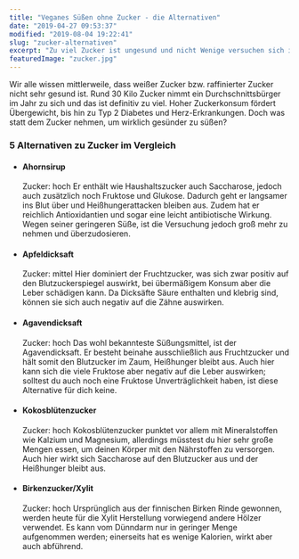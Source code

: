 ```yaml
---
title: "Veganes Süßen ohne Zucker - die Alternativen"
date: "2019-04-27 09:53:37"
modified: "2019-08-04 19:22:41"
slug: "zucker-alternativen"
excerpt: "Zu viel Zucker ist ungesund und nicht Wenige versuchen sich immer wieder an Zuckerfrei-Challenges. Im Trend sind alternative Süßungsmittel, doch welche sind die gesünderen Alternativen? "
featuredImage: "zucker.jpg"
---
```


Wir alle wissen mittlerweile, dass weißer Zucker bzw. raffinierter Zucker nicht sehr gesund ist. Rund 30 Kilo Zucker nimmt ein Durchschnittsbürger im Jahr zu sich und das ist definitiv zu viel. Hoher Zuckerkonsum fördert Übergewicht, bis hin zu Typ 2 Diabetes und Herz-Erkrankungen. Doch was statt dem Zucker nehmen, um wirklich gesünder zu süßen?

### 5 Alternativen zu Zucker im Vergleich

*   #### Ahornsirup
    
    Zucker: hoch Er enthält wie Haushaltszucker auch Saccharose, jedoch auch zusätzlich noch Fruktose und Glukose. Dadurch geht er langsamer ins Blut über und Heißhungerattacken bleiben aus. Zudem hat er reichlich Antioxidantien und sogar eine leicht antibiotische Wirkung. Wegen seiner geringeren Süße, ist die Versuchung jedoch groß mehr zu nehmen und überzudosieren.
*   #### Apfeldicksaft
    
    Zucker: mittel Hier dominiert der Fruchtzucker, was sich zwar positiv auf den Blutzuckerspiegel auswirkt, bei übermäßigem Konsum aber die Leber schädigen kann. Da Dicksäfte Säure enthalten und klebrig sind, können sie sich auch negativ auf die Zähne auswirken.
*   #### Agavendicksaft
    
    Zucker: hoch Das wohl bekannteste Süßungsmittel, ist der Agavendicksaft. Er besteht beinahe ausschließlich aus Fruchtzucker und hält somit den Blutzucker im Zaum, Heißhunger bleibt aus. Auch hier kann sich die viele Fruktose aber negativ auf die Leber auswirken; solltest du auch noch eine Fruktose Unverträglichkeit haben, ist diese Alternative für dich keine.
*   #### Kokosblütenzucker
    
    Zucker: hoch Kokosblütenzucker punktet vor allem mit Mineralstoffen wie Kalzium und Magnesium, allerdings müsstest du hier sehr große Mengen essen, um deinen Körper mit den Nährstoffen zu versorgen. Auch hier wirkt sich Saccharose auf den Blutzucker aus und der Heißhunger bleibt aus.
*   #### Birkenzucker/Xylit
    
    Zucker: hoch Ursprünglich aus der finnischen Birken Rinde gewonnen, werden heute für die Xylit Herstellung vorwiegend andere Hölzer verwendet. Es kann vom Dünndarm nur in geringer Menge aufgenommen werden; einerseits hat es wenige Kalorien, wirkt aber auch abführend.